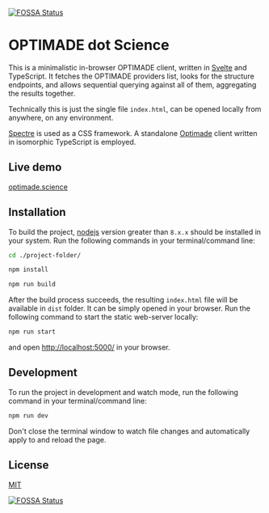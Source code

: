[![FOSSA Status](https://app.fossa.com/api/projects/git%2Bgithub.com%2Ftilde-lab%2Foptimade.science.svg?type=shield)](https://app.fossa.com/projects/git%2Bgithub.com%2Ftilde-lab%2Foptimade.science?ref=badge_shield)

OPTIMADE dot Science
==========

This is a minimalistic in-browser OPTIMADE client, written in [Svelte](https://svelte.dev) and TypeScript.
It fetches the OPTIMADE providers list, looks for the structure endpoints, and allows sequential querying against all of them, aggregating the results together.

Technically this is just the single file `index.html`, can be opened locally from anywhere, on any environment.

[Spectre](https://picturepan2.github.io/spectre) is used as a CSS framework. A standalone [Optimade](https://www.npmjs.com/package/optimade) client written in isomorphic TypeScript is employed.

Live demo
------

[optimade.science](https://optimade.science)

Installation
------

To build the project, [nodejs](https://nodejs.org) version greater than `8.x.x` should be installed in your system. Run the following commands in your terminal/command line:

```sh
cd ./project-folder/

npm install

npm run build
```

After the build process succeeds, the resulting `index.html` file will be available in `dist` folder. It can be simply opened in your browser. Run the following command to start the static web-server locally:

```sh
npm run start
```

and open [http://localhost:5000/](http://localhost:5000/) in your browser.

Development
------

To run the project in development and watch mode, run the following command in your terminal/command line:

```sh
npm run dev
```

Don't close the terminal window to watch file changes and automatically apply to and reload the page.

License
------

[MIT](https://en.wikipedia.org/wiki/MIT_License)

[![FOSSA Status](https://app.fossa.com/api/projects/git%2Bgithub.com%2Ftilde-lab%2Foptimade.science.svg?type=large)](https://app.fossa.com/projects/git%2Bgithub.com%2Ftilde-lab%2Foptimade.science?ref=badge_large)
